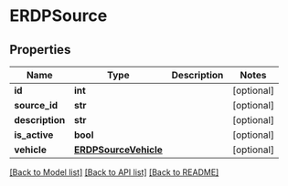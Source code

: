 # ERDPSource

## Properties
Name | Type | Description | Notes
------------ | ------------- | ------------- | -------------
**id** | **int** |  | [optional] 
**source_id** | **str** |  | [optional] 
**description** | **str** |  | [optional] 
**is_active** | **bool** |  | [optional] 
**vehicle** | [**ERDPSourceVehicle**](ERDPSourceVehicle.md) |  | [optional] 

[[Back to Model list]](../README.md#documentation-for-models) [[Back to API list]](../README.md#documentation-for-api-endpoints) [[Back to README]](../README.md)

